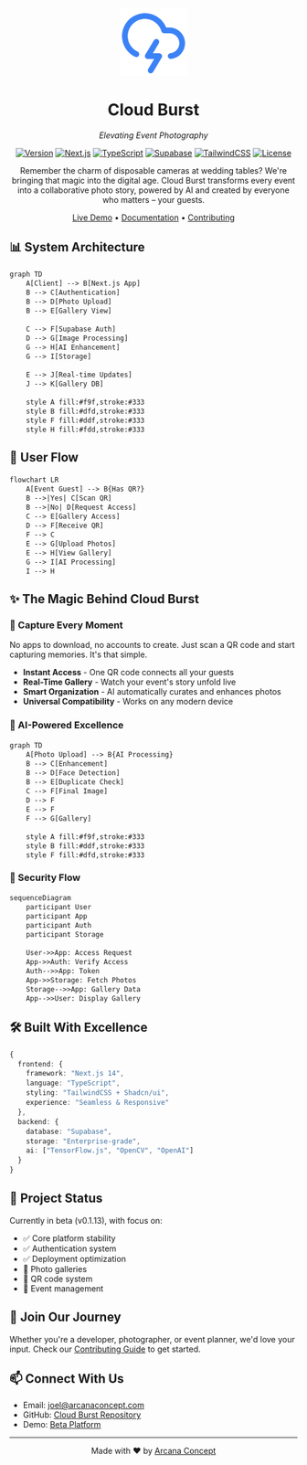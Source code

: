 <div align="center">
  <img src="public/android-chrome-192x192.png" alt="Cloud Burst Logo" width="120" height="120" />

# Cloud Burst

*Elevating Event Photography*

[![Version](https://img.shields.io/badge/version-0.1.13-blue.svg)](https://github.com/mrj0nesmtl/cloud-burst/releases)
[![Next.js](https://img.shields.io/badge/Next.js-14-black)](https://nextjs.org/)
[![TypeScript](https://img.shields.io/badge/TypeScript-5.0-blue)](https://www.typescriptlang.org/)
[![Supabase](https://img.shields.io/badge/Supabase-Database-green)](https://supabase.io/)
[![TailwindCSS](https://img.shields.io/badge/TailwindCSS-Styling-38B2AC)](https://tailwindcss.com/)
[![License](https://img.shields.io/badge/license-MIT-green.svg)](LICENSE)

Remember the charm of disposable cameras at wedding tables? We're bringing that magic into the digital age. Cloud Burst transforms every event into a collaborative photo story, powered by AI and created by everyone who matters – your guests.

[Live Demo](https://cb-beta.replit.app) • [Documentation](docs/) • [Contributing](CONTRIBUTING.md)

</div>

## 📊 System Architecture

```mermaid
graph TD
    A[Client] --> B[Next.js App]
    B --> C[Authentication]
    B --> D[Photo Upload]
    B --> E[Gallery View]
    
    C --> F[Supabase Auth]
    D --> G[Image Processing]
    G --> H[AI Enhancement]
    G --> I[Storage]
    
    E --> J[Real-time Updates]
    J --> K[Gallery DB]
    
    style A fill:#f9f,stroke:#333
    style B fill:#dfd,stroke:#333
    style F fill:#ddf,stroke:#333
    style H fill:#fdd,stroke:#333
```

## 🔄 User Flow

```mermaid
flowchart LR
    A[Event Guest] --> B{Has QR?}
    B -->|Yes| C[Scan QR]
    B -->|No| D[Request Access]
    C --> E[Gallery Access]
    D --> F[Receive QR]
    F --> C
    E --> G[Upload Photos]
    E --> H[View Gallery]
    G --> I[AI Processing]
    I --> H
```

## ✨ The Magic Behind Cloud Burst

### 📸 Capture Every Moment
No apps to download, no accounts to create. Just scan a QR code and start capturing memories. It's that simple.

- **Instant Access** - One QR code connects all your guests
- **Real-Time Gallery** - Watch your event's story unfold live
- **Smart Organization** - AI automatically curates and enhances photos
- **Universal Compatibility** - Works on any modern device

### 🤖 AI-Powered Excellence

```mermaid
graph TD
    A[Photo Upload] --> B{AI Processing}
    B --> C[Enhancement]
    B --> D[Face Detection]
    B --> E[Duplicate Check]
    C --> F[Final Image]
    D --> F
    E --> F
    F --> G[Gallery]
    
    style A fill:#f9f,stroke:#333
    style B fill:#ddf,stroke:#333
    style F fill:#dfd,stroke:#333
```

### 🔐 Security Flow

```mermaid
sequenceDiagram
    participant User
    participant App
    participant Auth
    participant Storage
    
    User->>App: Access Request
    App->>Auth: Verify Access
    Auth-->>App: Token
    App->>Storage: Fetch Photos
    Storage-->>App: Gallery Data
    App-->>User: Display Gallery
```

## 🛠️ Built With Excellence

```typescript
{
  frontend: {
    framework: "Next.js 14",
    language: "TypeScript",
    styling: "TailwindCSS + Shadcn/ui",
    experience: "Seamless & Responsive"
  },
  backend: {
    database: "Supabase",
    storage: "Enterprise-grade",
    ai: ["TensorFlow.js", "OpenCV", "OpenAI"]
  }
}
```

## 🚀 Project Status

Currently in beta (v0.1.13), with focus on:
- ✅ Core platform stability
- ✅ Authentication system
- ✅ Deployment optimization
- 🚧 Photo galleries
- 🚧 QR code system
- 🚧 Event management

## 🤝 Join Our Journey

Whether you're a developer, photographer, or event planner, we'd love your input. Check our [Contributing Guide](CONTRIBUTING.md) to get started.

## 📫 Connect With Us

- Email: joel@arcanaconcept.com
- GitHub: [Cloud Burst Repository](https://github.com/mrj0nesmtl/cloud-burst)
- Demo: [Beta Platform](https://cb-beta.replit.app)

---

<div align="center">

Made with ❤️ by [Arcana Concept](https://github.com/mrj0nesmtl)

</div>